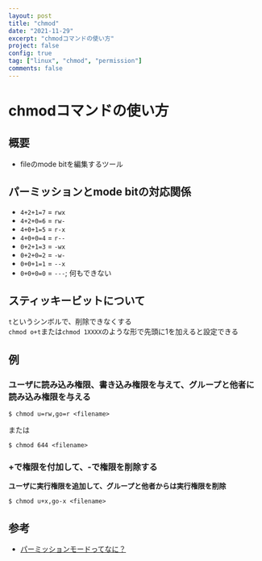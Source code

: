 ```yaml
---
layout: post
title: "chmod"
date: "2021-11-29"
excerpt: "chmodコマンドの使い方"
project: false
config: true
tag: ["linux", "chmod", "permission"]
comments: false
---
```


# chmodコマンドの使い方

## 概要
 - fileのmode bitを編集するツール

## パーミッションとmode bitの対応関係
 - `4+2+1=7` = `rwx`
 - `4+2+0=6` = `rw-`
 - `4+0+1=5` = `r-x`
 - `4+0+0=4` = `r--`
 - `0+2+1=3` = `-wx`
 - `0+2+0=2` = `-w-`
 - `0+0+1=1` = `--x`
 - `0+0+0=0` = `---`; 何もできない

## スティッキービットについて
`t`というシンボルで、削除できなくする  
`chmod o+t`または`chmod 1XXXX`のような形で先頭に1を加えると設定できる  

## 例

### ユーザに読み込み権限、書き込み権限を与えて、グループと他者に読み込み権限を与える

```console
$ chmod u=rw,go=r <filename>
```

または

```console
$ chmod 644 <filename>
```

### +で権限を付加して、-で権限を削除する

**ユーザに実行権限を追加して、グループと他者からは実行権限を削除**  
```console
$ chmod u+x,go-x <filename>
```

## 参考
 - [パーミッションモードってなに？](https://www.webzoit.net/hp/it/internet/homepage/env/cs/server/os/type/unix/linux/command/permissions/modes/)

